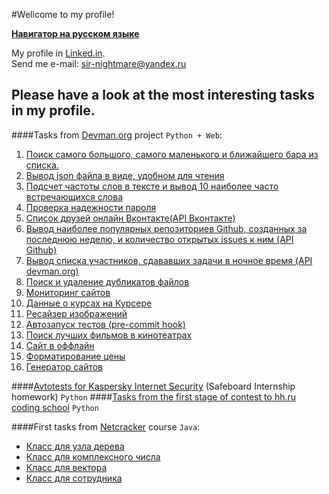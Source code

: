 #Wellcome to my profile!

**[Навигатор на русском языке](https://github.com/Sir-Nightmare/My-profile-navigator/blob/master/README.md)**

My profile in [Linked.in](http://www.linkedin.com/in/ivan-tochilkin).  
Send me e-mail: sir-nightmare@yandex.ru

## Please have a look at the most interesting tasks in my profile.

####Tasks from [Devman.org](https://devman.org/) project `Python + Web`:

1. [Поиск самого большого, самого маленького и ближайшего бара из списка.](https://github.com/Sir-Nightmare/3_bars)
2. [Вывод json файла в виде, удобном для чтения](https://github.com/Sir-Nightmare/4_json)
3. [Подсчет частоты слов в тексте и вывод 10 наиболее часто встречающихся слова](https://github.com/Sir-Nightmare/5_lang_frequency)
4. [Проверка надежности пароля](https://github.com/Sir-Nightmare/6_password_strength)
5. [Список друзей онлайн Вконтакте(API Вконтакте)](https://github.com/Sir-Nightmare/8_vk_friends_online)
6. [Вывод наиболее популярных репозиториев Github, созданных за последнюю неделю, и количество открытых issues к ним (API Github)](https://github.com/Sir-Nightmare/9_github_trending)
7. [Вывод списка участников, сдававших задачи в ночное время (API devman.org)](https://github.com/Sir-Nightmare/15_midnighters)
8. [Поиск и удаление дубликатов файлов](https://github.com/Sir-Nightmare/11_duplicates)
9. [Мониторинг сайтов](https://github.com/Sir-Nightmare/17_sites_monitoring)
10. [Данные о курсах на Курсере](https://github.com/Sir-Nightmare/10_coursera)
11. [Ресайзер изображений](https://github.com/Sir-Nightmare/12_image_resize)
12. [Автозапуск тестов (pre-commit hook)](https://github.com/Sir-Nightmare/14_pre_commit_hook)
13. [Поиск лучших фильмов в кинотеатрах](https://github.com/Sir-Nightmare/13_cinemas)
14. [Сайт в оффлайн](https://github.com/Sir-Nightmare/16_offline_site)
15. [Форматирование цены](https://github.com/Sir-Nightmare/18_price_format)
16. [Генератор сайтов](https://github.com/Sir-Nightmare/19_site_generator)


####[Avtotests for Kaspersky Internet Security](https://github.com/Sir-Nightmare/autotests) (Safeboard Internship homework) `Python`
####[Tasks from the first stage of contest to hh.ru coding school](https://github.com/Sir-Nightmare/hh_tasks)  `Python`

####First tasks from [Netcracker](http://ncedu.ru/) course `Java`:
* [Класс для узла дерева](https://github.com/Sir-Nightmare/TreeNode)
* [Класс для комплексного числа](https://github.com/Sir-Nightmare/Complex_Numbers)
* [Класс для вектора](https://github.com/Sir-Nightmare/ArrayVector)
* [Класс для сотрудника](https://github.com/Sir-Nightmare/Employee)

